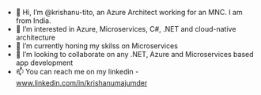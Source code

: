 - 👋 Hi, I’m @krishanu-tito, an Azure Architect working for an MNC. I am from India. 
- 👀 I’m interested in Azure, Microservices, C#, .NET and cloud-native architecture
- 🌱 I’m currently honing my skilss on Microservices
- 💞️ I’m looking to collaborate on any .NET, Azure and Microservices based app development
- 📫 You can reach me on my linkedin - www.linkedin.com/in/krishanumajumder

<!---
krishanu-tito/krishanu-tito is a ✨ special ✨ repository because its `README.md` (this file) appears on your GitHub profile.
You can click the Preview link to take a look at your changes.
--->
